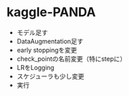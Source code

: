 # kaggle-PANDA


* モデル足す
* DataAugmentation足す
* early stoppingを変更
* check_pointの名前変更（特にstepに）
* LRをLogging
* スケジューラも少し変更
* 実行
